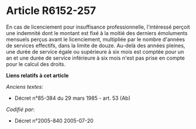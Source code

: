 # Article R6152-257

En cas de licenciement pour insuffisance professionnelle, l'intéressé perçoit une indemnité dont le montant est fixé à la
moitié des derniers émoluments mensuels perçus avant le licenciement, multipliée par le nombre d'années de services
effectifs, dans la limite de douze. Au-delà des années pleines, une durée de service égale ou supérieure à six mois est
comptée pour un an et une durée de service inférieure à six mois n'est pas prise en compte pour le calcul des droits.

**Liens relatifs à cet article**

_Anciens textes_:

  - Décret n°85-384 du 29 mars 1985 - art. 53 (Ab)

_Codifié par_:

  - Décret n°2005-840 2005-07-20
